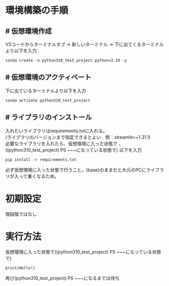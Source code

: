 # 環境構築の手順

## # 仮想環境作成
VSコードからターミナルタブ → 新しいターミナル → 下に出てくるターミナルより以下を入力
```
conda create -n python310_test_project python=3.10 -y
```

## # 仮想環境のアクティベート
下に出ているターミナルより以下を入力
```
conda activate python310_test_project
```

## # ライブラリのインストール
入れたいライブラリはrequirements.txtに入れる。  
(ライブラリのバージョンまで指定できるとよい　例：streamlit==1.31.1)  
必要なライブラリを入れたら、仮想環境に入った状態で 、 
((python310_test_project) PS ~~~になっている状態で)
以下を入力  
```
pip install -r requirements.txt
```
必ず仮想環境に入った状態で行うこと。(base)のままだと大元のPCにライブラリが入って重くなるため。

# 初期設定
現段階ではなし
# 実行方法
仮想環境に入った状態で((python310_test_project) PS ~~~になっている状態で)
```
print(Hello!)
```
再び(python310_test_project) PS ~~~になるまでは待ち